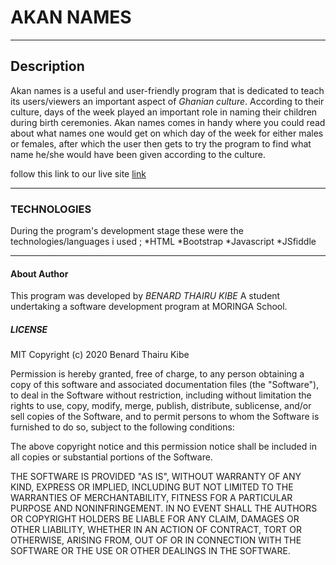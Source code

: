 # AKAN NAMES
---

## Description

Akan names is a useful and user-friendly program that is dedicated to teach its users/viewers an important aspect of *Ghanian culture*.
According to their culture, days of the week played an important role in naming their children during birth ceremonies.
Akan names comes in handy where you could read about what names one would get on which day of the week for either males or females, after which the user then gets to try the program to find what name he/she would have been given according to the culture.

follow this link to our live site [link]()   

---

### TECHNOLOGIES

During the program's development stage these were the technologies/languages i used ;  *HTML
                    *Bootstrap
                    *Javascript
                    *JSfiddle

---

#### About Author

This program was developed by *BENARD THAIRU KIBE*
A student undertaking a software development program at MORINGA School.

##### LICENSE

MIT Copyright (c) 2020 Benard Thairu Kibe

Permission is hereby granted, free of charge, to any person obtaining a copy of this software and associated documentation files (the "Software"), to deal in the Software without restriction, including without limitation the rights to use, copy, modify, merge, publish, distribute, sublicense, and/or sell copies of the Software, and to permit persons to whom the Software is furnished to do so, subject to the following conditions:

The above copyright notice and this permission notice shall be included in all copies or substantial portions of the Software.

THE SOFTWARE IS PROVIDED "AS IS", WITHOUT WARRANTY OF ANY KIND, EXPRESS OR IMPLIED, INCLUDING BUT NOT LIMITED TO THE WARRANTIES OF MERCHANTABILITY, FITNESS FOR A PARTICULAR PURPOSE AND NONINFRINGEMENT. IN NO EVENT SHALL THE AUTHORS OR COPYRIGHT HOLDERS BE LIABLE FOR ANY CLAIM, DAMAGES OR OTHER LIABILITY, WHETHER IN AN ACTION OF CONTRACT, TORT OR OTHERWISE, ARISING FROM, OUT OF OR IN CONNECTION WITH THE SOFTWARE OR THE USE OR OTHER DEALINGS IN THE SOFTWARE.                     

